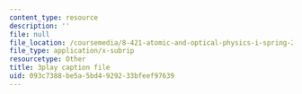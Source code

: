 ```yaml
---
content_type: resource
description: ''
file: null
file_location: /coursemedia/8-421-atomic-and-optical-physics-i-spring-2014/093c7388be5a5bd4929233bfeef97639_jgSn1mB8uSI.vtt
file_type: application/x-subrip
resourcetype: Other
title: 3play caption file
uid: 093c7388-be5a-5bd4-9292-33bfeef97639
---
```

